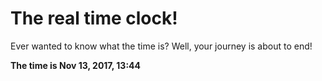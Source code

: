 # The real time clock!

Ever wanted to know what the time is? Well, your journey is about to end!

**The time is Nov 13, 2017, 13:44**